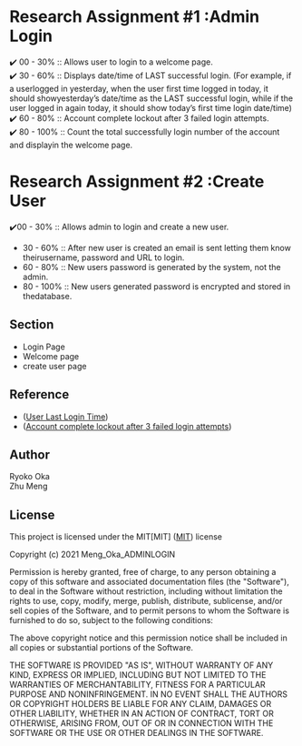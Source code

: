 # Research Assignment #1 : ​​Admin Login
✔️ 00 - 30%   :: Allows user to login to a welcome page.<br>
✔️ 30 - 60%   :: Displays date/time of LAST successful login. (For example, if a userlogged in yesterday, when the user first time logged in today, it should showyesterday’s date/time as the LAST successful login, while if the user logged in again today, it should show today’s first time login date/time)<br>
✔️ 60 - 80%  :: Account complete lockout after 3 failed login attempts.<br>
✔️ 80 - 100% :: Count the total successfully login number of the account and displayin the welcome page.<br>

# Research Assignment #2 : ​​Create User
✔️00 - 30%  :: Allows admin to login and create a new user.
* 30 - 60%  :: After new user is created an email is sent letting them know theirusername, password and URL to login.
* 60 - 80% :: New users password is generated by the system, not the admin.
* 80 - 100% :: New users generated password is encrypted and stored in thedatabase.

## Section
* Login Page<br>
* Welcome page <br>
* create user page

## Reference
* ([User Last Login Time](https://www.bing.com/videos/search?q=Displaying+last+login+time+in+php&ru=%2fvideos%2fsearch%3fq%3dDisplaying%2blast%2blogin%2btime%2bin%2bphp%26FORM%3dHDRSC4&view=detail&mid=488E39CCEFB02AAC24D1488E39CCEFB02AAC24D1&&FORM=VDRVSR)) 
* ([Account complete lockout after 3 failed login attempts](https://stackoverflow.com/questions/11524614/php-login-counter)) 


## Author
Ryoko Oka<br>
Zhu Meng

## License
This project is licensed under the MIT[MIT]
([MIT](https://choosealicense.com/licenses/mit/)) license

Copyright (c) 2021 Meng_Oka_ADMINLOGIN

Permission is hereby granted, free of charge, to any person obtaining a copy of this software and associated documentation files (the "Software"), to deal in the Software without restriction, including without limitation the rights to use, copy, modify, merge, publish, distribute, sublicense, and/or sell copies of the Software, and to permit persons to whom the Software is furnished to do so, subject to the following conditions:

The above copyright notice and this permission notice shall be included in all copies or substantial portions of the Software.

THE SOFTWARE IS PROVIDED "AS IS", WITHOUT WARRANTY OF ANY KIND, EXPRESS OR IMPLIED, INCLUDING BUT NOT LIMITED TO THE WARRANTIES OF MERCHANTABILITY, FITNESS FOR A PARTICULAR PURPOSE AND NONINFRINGEMENT. IN NO EVENT SHALL THE AUTHORS OR COPYRIGHT HOLDERS BE LIABLE FOR ANY CLAIM, DAMAGES OR OTHER LIABILITY, WHETHER IN AN ACTION OF CONTRACT, TORT OR OTHERWISE, ARISING FROM, OUT OF OR IN CONNECTION WITH THE SOFTWARE OR THE USE OR OTHER DEALINGS IN THE SOFTWARE.





